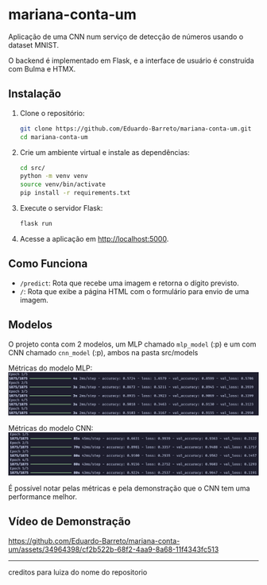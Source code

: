 # mariana-conta-um

Aplicação de uma CNN num serviço de detecção de números usando o dataset MNIST.

O backend é implementado em Flask, e a interface de usuário é construída com Bulma e HTMX.

## Instalação

1. Clone o repositório:

   ```bash
   git clone https://github.com/Eduardo-Barreto/mariana-conta-um.git
   cd mariana-conta-um
   ```

2. Crie um ambiente virtual e instale as dependências:

   ```bash
   cd src/
   python -m venv venv
   source venv/bin/activate
   pip install -r requirements.txt
   ```

3. Execute o servidor Flask:

   ```bash
   flask run
   ```

4. Acesse a aplicação em [http://localhost:5000](http://localhost:5000).

## Como Funciona

- `/predict`: Rota que recebe uma imagem e retorna o dígito previsto.
- `/`: Rota que exibe a página HTML com o formulário para envio de uma imagem.

## Modelos

O projeto conta com 2 modelos, um MLP chamado `mlp_model` (:p) e um com CNN chamado `cnn_model` (:p), ambos na pasta src/models

Métricas do modelo MLP:
![mlp_metrics](assets/mlp_epochs.png)

Métricas do modelo CNN:
![cnn_metrics](assets/cnn_epochs.png)

É possível notar pelas métricas e pela demonstração que o CNN tem uma performance melhor.

## Vídeo de Demonstração

https://github.com/Eduardo-Barreto/mariana-conta-um/assets/34964398/cf2b522b-68f2-4aa9-8a68-11f4343fc513


---

creditos para luiza do nome do repositorio

